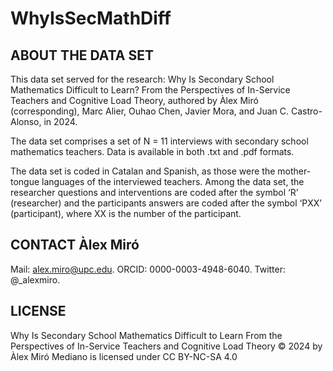 # WhyIsSecMathDiff

ABOUT THE DATA SET
---------------------------
This data set served for the research: Why Is Secondary School Mathematics Difficult to Learn? From the Perspectives of In-Service Teachers and Cognitive Load Theory, authored by Àlex Miró (corresponding), Marc Alier, Ouhao Chen, Javier Mora, and Juan C. Castro-Alonso, in 2024.

The data set comprises a set of N = 11 interviews with secondary school mathematics teachers. Data is available in both .txt and .pdf formats.

The data set is coded in Catalan and Spanish, as those were the mother-tongue languages of the interviewed teachers. Among the data set, the researcher questions and interventions are coded after the symbol ‘R’ (researcher) and the participants answers are coded after the symbol ‘PXX’ (participant), where XX is the number of the participant.

CONTACT Àlex Miró
------------------------- 
Mail: alex.miro@upc.edu.
ORCID: 0000-0003-4948-6040.
Twitter: @_alexmiro.

LICENSE
-------
Why Is Secondary School Mathematics Difficult to Learn From the Perspectives of In-Service Teachers and Cognitive Load Theory © 2024 by Àlex Miró Mediano is licensed under CC BY-NC-SA 4.0 
